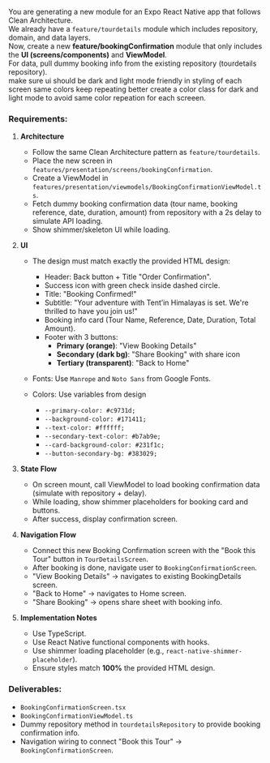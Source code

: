 You are generating a new module for an Expo React Native app that follows Clean Architecture.  
We already have a `feature/tourdetails` module which includes repository, domain, and data layers.  
Now, create a new **feature/bookingConfirmation** module that only includes the **UI (screens/components)** and **ViewModel**.  
For data, pull dummy booking info from the existing repository (tourdetails repository).  
make sure ui should be dark and light mode friendly
in styling of each screen same colors keep repeating better create a color class for dark and light mode to avoid same color repeation for each screeen.

### Requirements:
1. **Architecture**
   - Follow the same Clean Architecture pattern as `feature/tourdetails`.
   - Place the new screen in `features/presentation/screens/bookingConfirmation`.
   - Create a ViewModel in `features/presentation/viewmodels/BookingConfirmationViewModel.ts`.
   - Fetch dummy booking confirmation data (tour name, booking reference, date, duration, amount) from repository with a 2s delay to simulate API loading.
   - Show shimmer/skeleton UI while loading.

2. **UI**
   - The design must match exactly the provided HTML design:
     - Header: Back button + Title "Order Confirmation".
     - Success icon with green check inside dashed circle.
     - Title: "Booking Confirmed!"
     - Subtitle: "Your adventure with Tent’in Himalayas is set. We're thrilled to have you join us!"
     - Booking info card (Tour Name, Reference, Date, Duration, Total Amount).
     - Footer with 3 buttons:
       - **Primary (orange)**: "View Booking Details"
       - **Secondary (dark bg)**: "Share Booking" with share icon
       - **Tertiary (transparent)**: "Back to Home"

   - Fonts: Use `Manrope` and `Noto Sans` from Google Fonts.
   - Colors: Use variables from design
     - `--primary-color: #c9731d;`
     - `--background-color: #171411;`
     - `--text-color: #ffffff;`
     - `--secondary-text-color: #b7ab9e;`
     - `--card-background-color: #231f1c;`
     - `--button-secondary-bg: #383029;`

3. **State Flow**
   - On screen mount, call ViewModel to load booking confirmation data (simulate with repository + delay).
   - While loading, show shimmer placeholders for booking card and buttons.
   - After success, display confirmation screen.

4. **Navigation Flow**
   - Connect this new Booking Confirmation screen with the "Book this Tour" button in `TourDetailsScreen`.
   - After booking is done, navigate user to `BookingConfirmationScreen`.
   - "View Booking Details" → navigates to existing BookingDetails screen.
   - "Back to Home" → navigates to Home screen.
   - "Share Booking" → opens share sheet with booking info.

5. **Implementation Notes**
   - Use TypeScript.
   - Use React Native functional components with hooks.
   - Use shimmer loading placeholder (e.g., `react-native-shimmer-placeholder`).
   - Ensure styles match **100%** the provided HTML design.

### Deliverables:
- `BookingConfirmationScreen.tsx`
- `BookingConfirmationViewModel.ts`
- Dummy repository method in `tourdetailsRepository` to provide booking confirmation info.
- Navigation wiring to connect "Book this Tour" → `BookingConfirmationScreen`.
